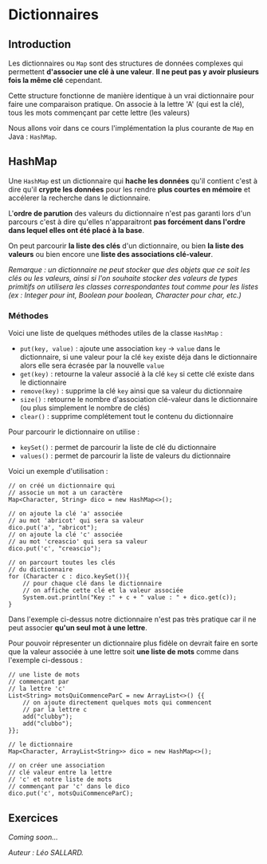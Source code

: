 # Dictionnaires

## Introduction

Les dictionnaires ou `Map` sont des structures de données complexes qui permettent **d'associer une clé à une valeur**.
**Il ne peut pas y avoir plusieurs fois la même clé** cependant.

Cette structure fonctionne de manière identique à un vrai dictionnaire pour faire une comparaison pratique. On associe à la lettre 'A' (qui est la clé), tous les mots commençant par cette lettre (les valeurs)

Nous allons voir dans ce cours l'implémentation la plus courante de `Map` en Java : `HashMap`.

## HashMap

Une `HashMap` est un dictionnaire qui **hache les données** qu'il contient c'est à dire qu'il **crypte les données** pour les rendre **plus courtes en mémoire** et accélerer la recherche dans le dictionnaire.

L'**ordre de parution** des valeurs du dictionnaire n'est pas garanti lors d'un parcours c'est à dire qu'elles n'apparaitront **pas forcément dans l'ordre dans lequel elles ont été placé à la base**.

On peut parcourir **la liste des clés** d'un dictionnaire, ou bien **la liste des valeurs** ou bien encore une **liste des associations clé-valeur**.

_Remarque : un dictionnaire ne peut stocker que des objets que ce soit les clés ou les valeurs, ainsi si l'on souhaite stocker des valeurs de types primitifs on utilisera les classes correspondantes tout comme pour les listes (ex : Integer pour int, Boolean pour boolean, Character pour char, etc.)_

### Méthodes

Voici une liste de quelques méthodes utiles de la classe `HashMap` :

- `put(key, value)` : ajoute une association `key` -> `value` dans le dictionnaire, si une valeur pour la clé `key` existe déja dans le dictionnaire alors elle sera écrasée par la nouvelle `value`
- `get(key)` : retourne la valeur associé à la clé `key` si cette clé existe dans le dictionnaire
- `remove(key)` : supprime la clé `key` ainsi que sa valeur du dictionnaire
- `size()` : retourne le nombre d'association clé-valeur dans le dictionnaire (ou plus simplement le nombre de clés)
- `clear()` : supprime complétement tout le contenu du dictionnaire

Pour parcourir le dictionnaire on utilise :

- `keySet()` : permet de parcourir la liste de clé du dictionnaire
- `values()` : permet de parcourir la liste de valeurs du dictionnaire

Voici un exemple d'utilisation :

```
// on créé un dictionnaire qui
// associe un mot a un caractère
Map<Character, String> dico = new HashMap<>();

// on ajoute la clé 'a' associée
// au mot 'abricot' qui sera sa valeur
dico.put('a', "abricot");
// on ajoute la clé 'c' associée
// au mot 'creascio' qui sera sa valeur
dico.put('c', "creascio");

// on parcourt toutes les clés
// du dictionnaire
for (Character c : dico.keySet()){
    // pour chaque clé dans le dictionnaire
    // on affiche cette clé et la valeur associée
    System.out.println("Key :" + c + " value : " + dico.get(c));
}
```

Dans l'exemple ci-dessus notre dictionnaire n'est pas très pratique car il ne peut associer **qu'un seul mot à une lettre**.

Pour pouvoir répresenter un dictionnaire plus fidèle on devrait faire en sorte que la valeur associée à une lettre soit **une liste de mots** comme dans l'exemple ci-dessous :

```
// une liste de mots
// commençant par
// la lettre 'c'
List<String> motsQuiCommenceParC = new ArrayList<>() {{
    // on ajoute directement quelques mots qui commencent
    // par la lettre c
    add("clubby");
    add("clubbo");
}};

// le dictionnaire
Map<Character, ArrayList<String>> dico = new HashMap<>();

// on créer une association
// clé valeur entre la lettre
// 'c' et notre liste de mots
// commençant par 'c' dans le dico
dico.put('c', motsQuiCommenceParC);
```

## Exercices

_Coming soon..._

_Auteur : Léo SALLARD._
